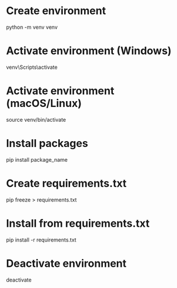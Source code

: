 # Create environment
python -m venv venv

# Activate environment (Windows)
venv\Scripts\activate

# Activate environment (macOS/Linux)
source venv/bin/activate

# Install packages
pip install package_name

# Create requirements.txt
pip freeze > requirements.txt

# Install from requirements.txt
pip install -r requirements.txt

# Deactivate environment
deactivate